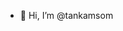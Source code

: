 - 👋 Hi, I’m @tankamsom



<!---
moonnom1/moonnom1 is a ✨ special ✨ repository because its `README.md` (this file) appears on your GitHub profile.
You can click the Preview link to take a look at your changes.
--->
